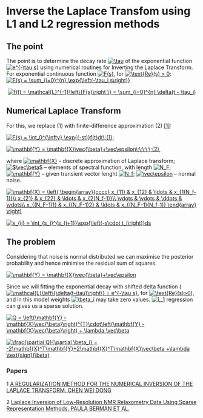 # Inverse the Laplace Transfom using L1 and L2 regression methods

## The point

The point is to determine the decay rate <a href="https://www.codecogs.com/eqnedit.php?latex=\inline&space;\tau" target="_blank"><img src="https://latex.codecogs.com/svg.latex?\inline&space;\tau" title="\tau" /></a> of the exponential function <a href="https://www.codecogs.com/eqnedit.php?latex=\inline&space;e^{-\tau&space;s}" target="_blank"><img src="https://latex.codecogs.com/svg.latex?\inline&space;e^{-\tau&space;s}" title="e^{-\tau s}" /></a> using numerical routines for Inverting the Laplace Transform. For exponential continuous function <a href="https://www.codecogs.com/eqnedit.php?latex=\inline&space;F(s)" target="_blank"><img src="https://latex.codecogs.com/svg.latex?\inline&space;F(s)" title="F(s)" /></a>, for <a href="https://www.codecogs.com/eqnedit.php?latex=\inline&space;\text{Re}(s)&space;>&space;0" target="_blank"><img src="https://latex.codecogs.com/svg.latex?\inline&space;\text{Re}(s)&space;>&space;0" title="\text{Re}(s) > 0" /></a>:
<a href="https://www.codecogs.com/eqnedit.php?latex=\inline&space;F(s)&space;=&space;\sum_{i=0}^{n}&space;\exp{\left(-\tau_i&space;s\right)}" target="_blank"><img src="https://latex.codecogs.com/svg.latex?\inline&space;F(s)&space;=&space;\sum_{i=0}^{n}&space;\exp{\left(-\tau_i&space;s\right)}" title="F(s) = \sum_{i=0}^{n} \exp{\left(-\tau_i s\right)}" /></a>

<p align="center">
  <a href="https://www.codecogs.com/eqnedit.php?latex=\inline&space;f(t)&space;=&space;\mathcal{L}^{-1}\left\{F(s)\right&space;\}&space;=&space;\sum_{i=0}^{n}&space;\delta(t&space;-&space;\tau_i)" target="_blank"><img src="https://latex.codecogs.com/svg.latex?\inline&space;f(t)&space;=&space;\mathcal{L}^{-1}\left\{F(s)\right&space;\}&space;=&space;\sum_{i=0}^{n}&space;\delta(t&space;-&space;\tau_i)" title="f(t) = \mathcal{L}^{-1}\left\{F(s)\right \} = \sum_{i=0}^{n} \delta(t - \tau_i)" /></a>
</p>

## Numerical Laplace Transform

For this, we replace (1) with finite-difference approximation (2) <a href="https://sci-hub.st/https://doi.org/10.1137/0730038">[1]</a>:

<a href="https://www.codecogs.com/eqnedit.php?latex=\inline&space;F(s)&space;=&space;\int_0^{\infty}&space;\exp{(-st)}f(t)dt\;(1);" target="_blank"><img src="https://latex.codecogs.com/svg.latex?\inline&space;F(s)&space;=&space;\int_0^{\infty}&space;\exp{(-st)}f(t)dt\;(1);" title="F(s) = \int_0^{\infty} \exp{(-st)}f(t)dt\;(1);" /></a>

<a href="https://www.codecogs.com/eqnedit.php?latex=\inline&space;\mathbf{Y}&space;=&space;\mathbf{X}\vec{\beta}&plus;\vec\epsilon\;\;\;\;\;(2)," target="_blank"><img src="https://latex.codecogs.com/svg.latex?\inline&space;\mathbf{Y}&space;=&space;\mathbf{X}\vec{\beta}&plus;\vec\epsilon\;\;\;\;\;(2)," title="\mathbf{Y} = \mathbf{X}\vec{\beta}+\vec\epsilon\;\;\;\;\;(2)," /></a>

where <a href="https://www.codecogs.com/eqnedit.php?latex=\inline&space;\mathbf{X}" target="_blank"><img src="https://latex.codecogs.com/svg.latex?\inline&space;\mathbf{X}" title="\mathbf{X}" /></a> - discrete approximation of Laplace transform;
<a href="https://www.codecogs.com/eqnedit.php?latex=\inline&space;$\vec\beta$" target="_blank"><img src="https://latex.codecogs.com/svg.latex?\inline&space;$\vec\beta$" title="$\vec\beta$" /></a> – elements of spectral function, with length <a href="https://www.codecogs.com/eqnedit.php?latex=\inline&space;N_F" target="_blank"><img src="https://latex.codecogs.com/svg.latex?\inline&space;N_F" title="N_F" /></a>;
<a href="https://www.codecogs.com/eqnedit.php?latex=\inline&space;\mathbf{Y}" target="_blank"><img src="https://latex.codecogs.com/svg.latex?\inline&space;\mathbf{Y}" title="\mathbf{Y}" /></a> – given transient vector lenght <a href="https://www.codecogs.com/eqnedit.php?latex=\inline&space;N_f" target="_blank"><img src="https://latex.codecogs.com/svg.latex?\inline&space;N_f" title="N_f" /></a>;
<a href="https://www.codecogs.com/eqnedit.php?latex=\inline&space;\vec\epsilon" target="_blank"><img src="https://latex.codecogs.com/svg.latex?\inline&space;\vec\epsilon" title="\vec\epsilon" /></a> – normal noise.

<a href="https://www.codecogs.com/eqnedit.php?latex=\inline&space;\mathbf{X}&space;=&space;\left(&space;\begin{array}{cccc}&space;x_{11}&space;&&space;x_{12}&space;&&space;\ldots&space;&&space;x_{1(N_f-1)}\\&space;x_{21}&space;&&space;x_{22}&space;&&space;\ldots&space;&&space;x_{2(N_f-1)}\\&space;\vdots&space;&&space;\vdots&space;&&space;\ddots&space;&&space;\vdots\\&space;x_{(N_F-1)1}&space;&&space;x_{(N_F-1)2}&space;&&space;\ldots&space;&&space;x_{(N_F-1)(N_f-1)}&space;\end{array}&space;\right)" target="_blank"><img src="https://latex.codecogs.com/svg.latex?\inline&space;\mathbf{X}&space;=&space;\left(&space;\begin{array}{cccc}&space;x_{11}&space;&&space;x_{12}&space;&&space;\ldots&space;&&space;x_{1(N_f-1)}\\&space;x_{21}&space;&&space;x_{22}&space;&&space;\ldots&space;&&space;x_{2(N_f-1)}\\&space;\vdots&space;&&space;\vdots&space;&&space;\ddots&space;&&space;\vdots\\&space;x_{(N_F-1)1}&space;&&space;x_{(N_F-1)2}&space;&&space;\ldots&space;&&space;x_{(N_F-1)(N_f-1)}&space;\end{array}&space;\right)" title="\mathbf{X} = \left( \begin{array}{cccc} x_{11} & x_{12} & \ldots & x_{1(N_f-1)}\\ x_{21} & x_{22} & \ldots & x_{2(N_f-1)}\\ \vdots & \vdots & \ddots & \vdots\\ x_{(N_F-1)1} & x_{(N_F-1)2} & \ldots & x_{(N_F-1)(N_f-1)} \end{array} \right)" /></a>

<a href="https://www.codecogs.com/eqnedit.php?latex=\inline&space;x_{ij}&space;=&space;\int_{s_j}^{s_{j&plus;1}}\exp{\left(-s\cdot&space;t_i\right)}ds" target="_blank"><img src="https://latex.codecogs.com/svg.latex?\inline&space;x_{ij}&space;=&space;\int_{s_j}^{s_{j&plus;1}}\exp{\left(-s\cdot&space;t_i\right)}ds" title="x_{ij} = \int_{s_j}^{s_{j+1}}\exp{\left(-s\cdot t_i\right)}ds" /></a>

## The problem

Considering that noise is normal distributed we can maximise the posterior probability and hence minimise the residual sum of squares.  

<a href="https://www.codecogs.com/eqnedit.php?latex=\inline&space;\mathbf{Y}&space;=&space;\mathbf{X}\vec{\beta}&plus;\vec\epsilon" target="_blank"><img src="https://latex.codecogs.com/svg.latex?\inline&space;\mathbf{Y}&space;=&space;\mathbf{X}\vec{\beta}&plus;\vec\epsilon" title="\mathbf{Y} = \mathbf{X}\vec{\beta}+\vec\epsilon" /></a>

Since we will fitting the exponential decay with shifted delta function (<a href="https://www.codecogs.com/eqnedit.php?latex=\inline&space;\mathcal{L}\left\{\delta(t-\tau)\right\}&space;=&space;e^{-\tau&space;s}" target="_blank"><img src="https://latex.codecogs.com/svg.latex?\inline&space;\mathcal{L}\left\{\delta(t-\tau)\right\}&space;=&space;e^{-\tau&space;s}" title="\mathcal{L}\left\{\delta(t-\tau)\right\} = e^{-\tau s}" /></a>, for <a href="https://www.codecogs.com/eqnedit.php?latex=\inline&space;\text{Re}(s)>0" target="_blank"><img src="https://latex.codecogs.com/svg.latex?\inline&space;\text{Re}(s)>0" title="\text{Re}(s)>0" /></a>), and in this model weights <a href="https://www.codecogs.com/eqnedit.php?latex=\inline&space;\beta_i" target="_blank"><img src="https://latex.codecogs.com/svg.latex?\inline&space;\beta_i" title="\beta_i" /></a> may take zero values. <a href="https://www.codecogs.com/eqnedit.php?latex=\inline&space;L_1" target="_blank"><img src="https://latex.codecogs.com/svg.latex?\inline&space;L_1" title="L_1" /></a> regression can gives us a sparse solution.

<a href="https://www.codecogs.com/eqnedit.php?latex=\inline&space;Q&space;=&space;\left(\mathbf{Y}&space;-&space;\mathbf{X}\vec{\beta}\right)^{T}\cdot\left(\mathbf{Y}&space;-&space;\mathbf{X}\vec{\beta}\right)&space;&plus;&space;\lambda&space;\vec\beta" target="_blank"><img src="https://latex.codecogs.com/svg.latex?\inline&space;Q&space;=&space;\left(\mathbf{Y}&space;-&space;\mathbf{X}\vec{\beta}\right)^{T}\cdot\left(\mathbf{Y}&space;-&space;\mathbf{X}\vec{\beta}\right)&space;&plus;&space;\lambda&space;\vec\beta" title="Q = \left(\mathbf{Y} - \mathbf{X}\vec{\beta}\right)^{T}\cdot\left(\mathbf{Y} - \mathbf{X}\vec{\beta}\right) + \lambda \vec\beta" /></a>

<a href="https://www.codecogs.com/eqnedit.php?latex=\inline&space;\frac{\partial&space;Q}{\partial&space;\beta_i}&space;=&space;-2\mathbf{X}^T\mathbf{Y}&plus;2\mathbf{X}^T\mathbf{X}\vec\beta&space;&plus;\lambda&space;\text{sign}(\beta)" target="_blank"><img src="https://latex.codecogs.com/svg.latex?\inline&space;\frac{\partial&space;Q}{\partial&space;\beta_i}&space;=&space;-2\mathbf{X}^T\mathbf{Y}&plus;2\mathbf{X}^T\mathbf{X}\vec\beta&space;&plus;\lambda&space;\text{sign}(\beta)" title="\frac{\partial Q}{\partial \beta_i} = -2\mathbf{X}^T\mathbf{Y}+2\mathbf{X}^T\mathbf{X}\vec\beta +\lambda \text{sign}(\beta)" /></a>

### Papers

1 <a href="https://sci-hub.st/https://doi.org/10.1137/0730038"> A REGULARIZATION METHOD FOR THE NUMERICAL INVERSION OF THE LAPLACE TRANSFORM. CHEN WEI DONG</a>

2 <a href="https://sci-hub.st/https://doi.org/10.1002/cmr.a.21263"> Laplace Inversion of Low-Resolution NMR Relaxometry Data Using Sparse Representation Methods. PAULA BERMAN ET AL.</a>
